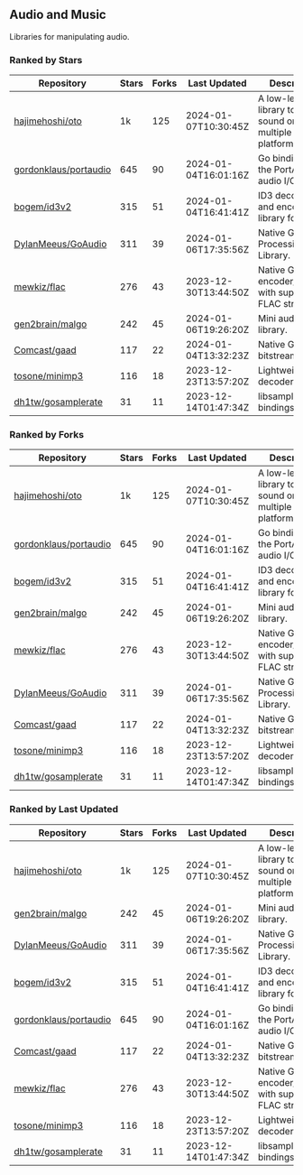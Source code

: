 ## Audio and Music

Libraries for manipulating audio.

### Ranked by Stars

| Repository | Stars | Forks | Last Updated | Description | 
|------------|-------|-------|--------------|-------------|
| [hajimehoshi/oto](https://github.com/hajimehoshi/oto) | 1k | 125 | 2024-01-07T10:30:45Z |  A low-level library to play sound on multiple platforms. |
| [gordonklaus/portaudio](https://github.com/gordonklaus/portaudio) | 645 | 90 | 2024-01-04T16:01:16Z |  Go bindings for the PortAudio audio I/O library. |
| [bogem/id3v2](https://github.com/bogem/id3v2) | 315 | 51 | 2024-01-04T16:41:41Z |  ID3 decoding and encoding library for Go. |
| [DylanMeeus/GoAudio](https://github.com/DylanMeeus/GoAudio) | 311 | 39 | 2024-01-06T17:35:56Z |  Native Go Audio Processing Library. |
| [mewkiz/flac](https://github.com/mewkiz/flac) | 276 | 43 | 2023-12-30T13:44:50Z |  Native Go FLAC encoder/decoder with support for FLAC streams. |
| [gen2brain/malgo](https://github.com/gen2brain/malgo) | 242 | 45 | 2024-01-06T19:26:20Z |  Mini audio library. |
| [Comcast/gaad](https://github.com/Comcast/gaad) | 117 | 22 | 2024-01-04T13:32:23Z |  Native Go AAC bitstream parser. |
| [tosone/minimp3](https://github.com/tosone/minimp3) | 116 | 18 | 2023-12-23T13:57:20Z |  Lightweight MP3 decoder library. |
| [dh1tw/gosamplerate](https://github.com/dh1tw/gosamplerate) | 31 | 11 | 2023-12-14T01:47:34Z |  libsamplerate bindings for go. |

### Ranked by Forks

| Repository | Stars | Forks | Last Updated | Description | 
|------------|-------|-------|--------------|-------------|
| [hajimehoshi/oto](https://github.com/hajimehoshi/oto) | 1k | 125 | 2024-01-07T10:30:45Z |  A low-level library to play sound on multiple platforms. |
| [gordonklaus/portaudio](https://github.com/gordonklaus/portaudio) | 645 | 90 | 2024-01-04T16:01:16Z |  Go bindings for the PortAudio audio I/O library. |
| [bogem/id3v2](https://github.com/bogem/id3v2) | 315 | 51 | 2024-01-04T16:41:41Z |  ID3 decoding and encoding library for Go. |
| [gen2brain/malgo](https://github.com/gen2brain/malgo) | 242 | 45 | 2024-01-06T19:26:20Z |  Mini audio library. |
| [mewkiz/flac](https://github.com/mewkiz/flac) | 276 | 43 | 2023-12-30T13:44:50Z |  Native Go FLAC encoder/decoder with support for FLAC streams. |
| [DylanMeeus/GoAudio](https://github.com/DylanMeeus/GoAudio) | 311 | 39 | 2024-01-06T17:35:56Z |  Native Go Audio Processing Library. |
| [Comcast/gaad](https://github.com/Comcast/gaad) | 117 | 22 | 2024-01-04T13:32:23Z |  Native Go AAC bitstream parser. |
| [tosone/minimp3](https://github.com/tosone/minimp3) | 116 | 18 | 2023-12-23T13:57:20Z |  Lightweight MP3 decoder library. |
| [dh1tw/gosamplerate](https://github.com/dh1tw/gosamplerate) | 31 | 11 | 2023-12-14T01:47:34Z |  libsamplerate bindings for go. |

### Ranked by Last Updated

| Repository | Stars | Forks | Last Updated | Description | 
|------------|-------|-------|--------------|-------------|
| [hajimehoshi/oto](https://github.com/hajimehoshi/oto) | 1k | 125 | 2024-01-07T10:30:45Z |  A low-level library to play sound on multiple platforms. |
| [gen2brain/malgo](https://github.com/gen2brain/malgo) | 242 | 45 | 2024-01-06T19:26:20Z |  Mini audio library. |
| [DylanMeeus/GoAudio](https://github.com/DylanMeeus/GoAudio) | 311 | 39 | 2024-01-06T17:35:56Z |  Native Go Audio Processing Library. |
| [bogem/id3v2](https://github.com/bogem/id3v2) | 315 | 51 | 2024-01-04T16:41:41Z |  ID3 decoding and encoding library for Go. |
| [gordonklaus/portaudio](https://github.com/gordonklaus/portaudio) | 645 | 90 | 2024-01-04T16:01:16Z |  Go bindings for the PortAudio audio I/O library. |
| [Comcast/gaad](https://github.com/Comcast/gaad) | 117 | 22 | 2024-01-04T13:32:23Z |  Native Go AAC bitstream parser. |
| [mewkiz/flac](https://github.com/mewkiz/flac) | 276 | 43 | 2023-12-30T13:44:50Z |  Native Go FLAC encoder/decoder with support for FLAC streams. |
| [tosone/minimp3](https://github.com/tosone/minimp3) | 116 | 18 | 2023-12-23T13:57:20Z |  Lightweight MP3 decoder library. |
| [dh1tw/gosamplerate](https://github.com/dh1tw/gosamplerate) | 31 | 11 | 2023-12-14T01:47:34Z |  libsamplerate bindings for go. |


